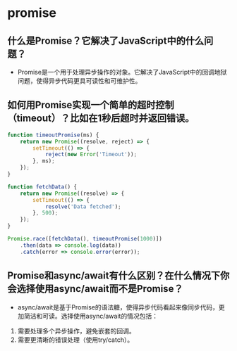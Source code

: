 # promise

## 什么是Promise？它解决了JavaScript中的什么问题？
- Promise是一个用于处理异步操作的对象。它解决了JavaScript中的回调地狱问题，使得异步代码更具可读性和可维护性。

## 如何用Promise实现一个简单的超时控制（timeout）？比如在1秒后超时并返回错误。
```js
function timeoutPromise(ms) {
    return new Promise((resolve, reject) => {
        setTimeout(() => {
            reject(new Error('Timeout'));
        }, ms);
    });
}

function fetchData() {
    return new Promise((resolve) => {
        setTimeout(() => {
            resolve('Data fetched');
        }, 500);
    });
}

Promise.race([fetchData(), timeoutPromise(1000)])
    .then(data => console.log(data))
    .catch(error => console.error(error));
```

## Promise和async/await有什么区别？在什么情况下你会选择使用async/await而不是Promise？
- async/await是基于Promise的语法糖，使得异步代码看起来像同步代码，更加简洁和可读。选择使用async/await的情况包括：
1. 需要处理多个异步操作，避免嵌套的回调。
2. 需要更清晰的错误处理（使用try/catch）。